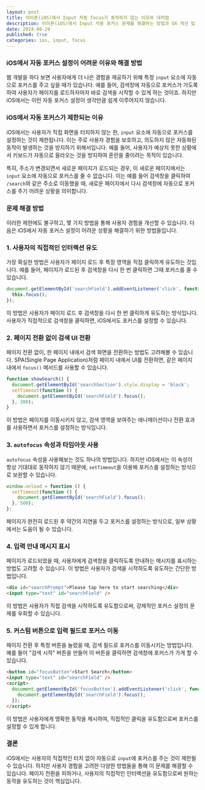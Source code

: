 ```yaml
---
layout: post
title: 아이폰(iOS)에서 Input 자동 focus가 동작하지 않는 이유와 대처법
description: 아이폰(iOS)에서 Input 자동 포커스 문제를 해결하는 방법과 UX 개선 팁
date: 2024-08-29
published: true
categories: ios, input, focus
---
```


### iOS에서 자동 포커스 설정이 어려운 이유와 해결 방법

웹 개발을 하다 보면 사용자에게 더 나은 경험을 제공하기 위해 특정 `input` 요소에 자동으로 포커스를 주고 싶을 때가 있습니다. 예를 들어, 검색창에 자동으로 포커스가 가도록 하여 사용자가 페이지를 로드하자마자 바로 검색을 시작할 수 있게 하는 것이죠. 하지만 iOS에서는 이런 자동 포커스 설정이 생각만큼 쉽게 이루어지지 않습니다.

### iOS에서 자동 포커스가 제한되는 이유

iOS에서는 사용자가 직접 화면을 터치하지 않는 한, `input` 요소에 자동으로 포커스를 설정하는 것이 제한됩니다. 이는 주로 사용자 경험을 보호하고, 의도하지 않은 자동화된 동작이 발생하는 것을 방지하기 위해서입니다. 예를 들어, 사용자가 예상치 못한 상황에서 키보드가 자동으로 올라오는 것을 방지하여 혼란을 줄이려는 목적이 있습니다.

특히, 주소가 변경되면서 새로운 페이지가 로드되는 경우, 이 새로운 페이지에서는 `input` 요소에 자동으로 포커스를 줄 수 없습니다. 이는 예를 들어 검색창을 클릭하여 `/search`와 같은 주소로 이동했을 때, 새로운 페이지에서 다시 검색창에 자동으로 포커스를 주기 어려운 상황을 의미합니다.

### 문제 해결 방법

이러한 제한에도 불구하고, 몇 가지 방법을 통해 사용자 경험을 개선할 수 있습니다. 다음은 iOS에서 자동 포커스 설정이 어려운 상황을 해결하기 위한 방법들입니다.

### 1. 사용자의 직접적인 인터랙션 유도

가장 확실한 방법은 사용자가 페이지 로드 후 특정 영역을 직접 클릭하게 유도하는 것입니다. 예를 들어, 페이지가 로드된 후 검색창을 다시 한 번 클릭하면 그때 포커스를 줄 수 있습니다.

```javascript
document.getElementById('searchField').addEventListener('click', function () {
  this.focus();
});
```

이 방법은 사용자가 페이지 로드 후 검색창을 다시 한 번 클릭하게 유도하는 방식입니다. 사용자가 직접적으로 검색창을 클릭하면, iOS에서도 포커스를 설정할 수 있습니다.

### 2. 페이지 전환 없이 검색 UI 전환

페이지 전환 없이, 한 페이지 내에서 검색 화면을 전환하는 방법도 고려해볼 수 있습니다. SPA(Single Page Application)처럼 페이지 내에서 UI를 전환하면, 같은 페이지 내에서 `focus()` 메서드를 사용할 수 있습니다.

```javascript
function showSearch() {
  document.getElementById('searchSection').style.display = 'block';
  setTimeout(function () {
    document.getElementById('searchField').focus();
  }, 300);
}
```

이 방법은 페이지를 이동시키지 않고, 검색 영역을 보여주는 애니메이션이나 전환 효과를 사용하면서 포커스를 설정하는 방식입니다.

### 3. `autofocus` 속성과 타임아웃 사용

`autofocus` 속성을 사용해보는 것도 하나의 방법입니다. 하지만 iOS에서는 이 속성이 항상 기대대로 동작하지 않기 때문에, `setTimeout`을 이용해 포커스를 설정하는 방식으로 보완할 수 있습니다.

```javascript
window.onload = function () {
  setTimeout(function () {
    document.getElementById('searchField').focus();
  }, 500);
};
```

페이지가 완전히 로드된 후 약간의 지연을 두고 포커스를 설정하는 방식으로, 일부 상황에서는 도움이 될 수 있습니다.

### 4. 입력 안내 메시지 표시

페이지가 로드되었을 때, 사용자에게 검색창을 클릭하도록 안내하는 메시지를 표시하는 방법도 고려할 수 있습니다. 이 방법은 사용자가 검색을 시작하도록 유도하는 간단한 방법입니다.

```html
<div id="searchPrompt">Please tap here to start searching</div>
<input type="text" id="searchField" />
```

이 방법은 사용자가 직접 검색을 시작하도록 유도함으로써, 강제적인 포커스 설정의 문제를 우회할 수 있습니다.

### 5. 커스텀 버튼으로 입력 필드로 포커스 이동

페이지 전환 후 특정 버튼을 눌렀을 때, 검색 필드로 포커스를 이동시키는 방법입니다. 예를 들어 "검색 시작" 버튼을 만들어 이 버튼을 클릭하면 검색창에 포커스가 가게 할 수 있습니다.

```html
<button id="focusButton">Start Search</button>
<input type="text" id="searchField" />
<script>
  document.getElementById('focusButton').addEventListener('click', function () {
    document.getElementById('searchField').focus();
  });
</script>
```

이 방법은 사용자에게 명확한 동작을 제시하여, 직접적인 클릭을 유도함으로써 포커스를 설정할 수 있게 합니다.

### 결론

iOS에서는 사용자의 직접적인 터치 없이 자동으로 `input`에 포커스를 주는 것이 제한될 수 있습니다. 하지만 사용자 경험을 고려한 다양한 방법들을 통해 이 문제를 해결할 수 있습니다. 페이지 전환을 피하거나, 사용자의 직접적인 인터랙션을 유도함으로써 원하는 동작을 유도하는 것이 핵심입니다.
